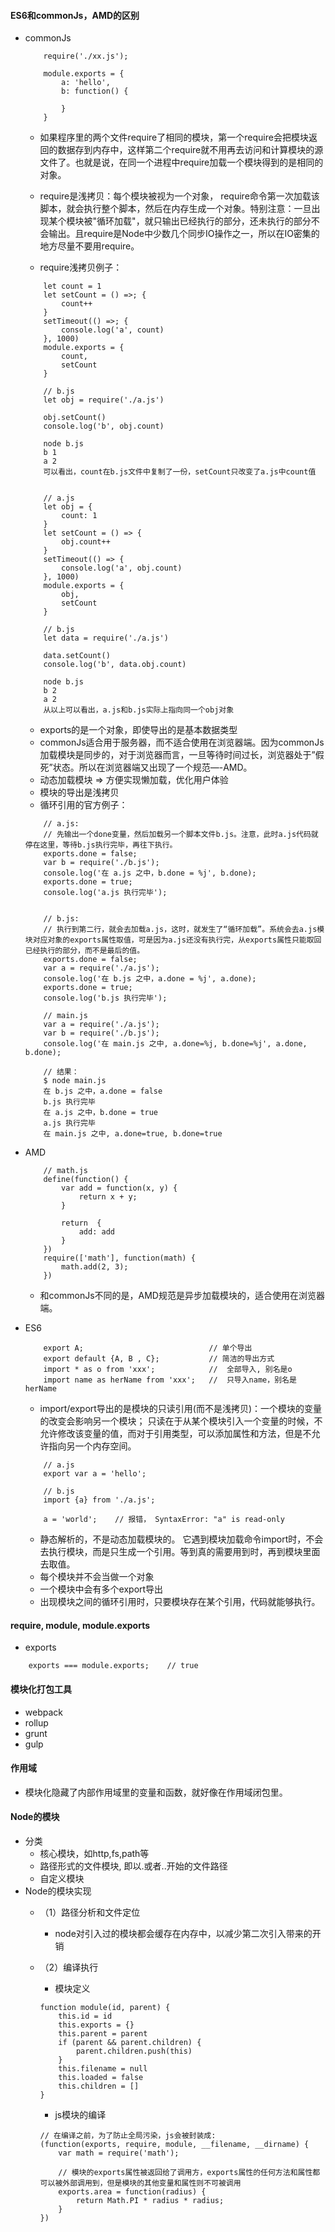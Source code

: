 #### ES6和commonJs，AMD的区别
* commonJs
    ```
        require('./xx.js');
        
        module.exports = {
            a: 'hello',
            b: function() {

            }
        }
    ```
    * 如果程序里的两个文件require了相同的模块，第一个require会把模块返回的数据存到内存中，这样第二个require就不用再去访问和计算模块的源文件了。也就是说，在同一个进程中require加载一个模块得到的是相同的对象。
    * require是浅拷贝：每个模块被视为一个对象， require命令第一次加载该脚本，就会执行整个脚本，然后在内存生成一个对象。特别注意：一旦出现某个模块被"循环加载"，就只输出已经执行的部分，还未执行的部分不会输出。且require是Node中少数几个同步IO操作之一，所以在IO密集的地方尽量不要用require。
    
    
    * require浅拷贝例子：
    ```
        let count = 1
        let setCount = () =>; {
            count++
        }
        setTimeout(() =>; {
            console.log('a', count)
        }, 1000)
        module.exports = {
            count,
            setCount
        }

        // b.js
        let obj = require('./a.js')

        obj.setCount()
        console.log('b', obj.count)

        node b.js
        b 1
        a 2  
        可以看出，count在b.js文件中复制了一份，setCount只改变了a.js中count值
    ```

    ```

        // a.js
        let obj = {
            count: 1
        }
        let setCount = () => {
            obj.count++
        }
        setTimeout(() => {
            console.log('a', obj.count)
        }, 1000)
        module.exports = {
            obj,
            setCount
        }

        // b.js
        let data = require('./a.js')

        data.setCount()
        console.log('b', data.obj.count)

        node b.js
        b 2
        a 2
        从以上可以看出，a.js和b.js实际上指向同一个obj对象
    ```

    * exports的是一个对象，即使导出的是基本数据类型
    * commonJs适合用于服务器，而不适合使用在浏览器端。因为commonJs加载模块是同步的，对于浏览器而言，一旦等待时间过长，浏览器处于”假死”状态。所以在浏览器端又出现了一个规范—-AMD。
    * 动态加载模块 => 方便实现懒加载，优化用户体验
    * 模块的导出是浅拷贝
    * 循环引用的官方例子：
    ```
        // a.js:
        // 先输出一个done变量，然后加载另一个脚本文件b.js。注意，此时a.js代码就停在这里，等待b.js执行完毕，再往下执行。
        exports.done = false;
        var b = require('./b.js');
        console.log('在 a.js 之中，b.done = %j', b.done);
        exports.done = true;
        console.log('a.js 执行完毕');
        

        // b.js:
        // 执行到第二行，就会去加载a.js，这时，就发生了“循环加载”。系统会去a.js模块对应对象的exports属性取值，可是因为a.js还没有执行完，从exports属性只能取回已经执行的部分，而不是最后的值。
        exports.done = false;
        var a = require('./a.js');
        console.log('在 b.js 之中，a.done = %j', a.done);
        exports.done = true;
        console.log('b.js 执行完毕');
        
        // main.js
        var a = require('./a.js');
        var b = require('./b.js');
        console.log('在 main.js 之中, a.done=%j, b.done=%j', a.done, b.done);

        // 结果：
        $ node main.js
        在 b.js 之中，a.done = false
        b.js 执行完毕
        在 a.js 之中，b.done = true
        a.js 执行完毕
        在 main.js 之中, a.done=true, b.done=true

    ```
* AMD
    ```
        // math.js
        define(function() {
            var add = function(x, y) {
                return x + y;
            }

            return  {
                add: add
            }
        })
        require(['math'], function(math) {
            math.add(2, 3);
        })
    ```
    * 和commonJs不同的是，AMD规范是异步加载模块的，适合使用在浏览器端。

* ES6
    ```
        export A;                            // 单个导出
        export default {A, B , C};           // 简洁的导出方式
        import * as o from 'xxx';            //  全部导入, 别名是o
        import name as herName from 'xxx';   //  只导入name，别名是herName
    ```

    * import/export导出的是模块的只读引用(而不是浅拷贝)：一个模块的变量的改变会影响另一个模块； 只读在于从某个模块引入一个变量的时候，不允许修改该变量的值，而对于引用类型，可以添加属性和方法，但是不允许指向另一个内存空间。
    ```
        // a.js
        export var a = 'hello';

        // b.js
        import {a} from './a.js';

        a = 'world';    // 报错， SyntaxError: "a" is read-only

    ```
    * 静态解析的，不是动态加载模块的。 它遇到模块加载命令import时，不会去执行模块，而是只生成一个引用。等到真的需要用到时，再到模块里面去取值。
    * 每个模块并不会当做一个对象
    * 一个模块中会有多个export导出
    * 出现模块之间的循环引用时，只要模块存在某个引用，代码就能够执行。

#### require, module, module.exports
* exports
```
    exports === module.exports;    // true

```
    
#### 模块化打包工具
* webpack
* rollup
* grunt
* gulp
#### 作用域
* 模块化隐藏了内部作用域里的变量和函数，就好像在作用域闭包里。
#### Node的模块
* 分类
    * 核心模块，如http,fs,path等
    * 路径形式的文件模块, 即以.或者..开始的文件路径
    * 自定义模块
*  Node的模块实现
    * （1）路径分析和文件定位
        * node对引入过的模块都会缓存在内存中，以减少第二次引入带来的开销
        
    * （2）编译执行
        * 模块定义
        ```
        function module(id, parent) {
            this.id = id
            this.exports = {}
            this.parent = parent
            if (parent && parent.children) {
                parent.children.push(this)
            }
            this.filename = null
            this.loaded = false
            this.children = []
        }
        ```
        * js模块的编译
        ```
        // 在编译之前，为了防止全局污染，js会被封装成:
        (function(exports, require, module, __filename, __dirname) {
            var math = require('math');

            // 模块的exports属性被返回给了调用方，exports属性的任何方法和属性都可以被外部调用到，但是模块的其他变量和属性则不可被调用
            exports.area = function(radius) {
                return Math.PI * radius * radius;
            }
        })
        ```
